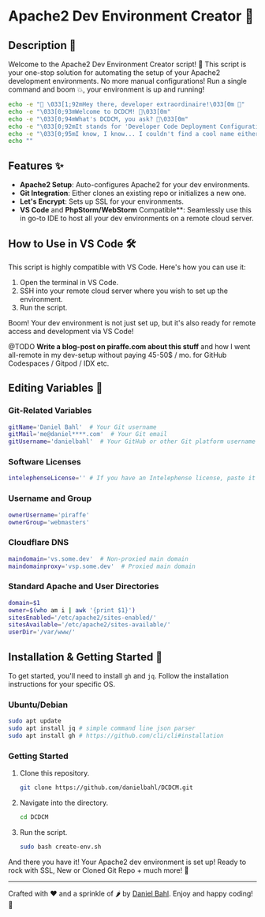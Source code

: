 # Apache2 Dev Environment Creator 🚀

## Description 📝

Welcome to the Apache2 Dev Environment Creator script! 🥳 This script is your one-stop solution for automating the setup of your Apache2 development environments. No more manual configurations! Run a single command and boom 💥, your environment is up and running!

```bash
echo -e "👋 \033[1;92mHey there, developer extraordinaire!\033[0m 👋"
echo -e "\033[0;93mWelcome to DCDCM! 🚀\033[0m"
echo -e "\033[0;94mWhat's DCDCM, you ask? 🤔\033[0m"
echo -e "\033[0;92mIt stands for 'Developer Code Deployment Configuration Master.'\033[0m"
echo -e "\033[0;95mI know, I know... I couldn't find a cool name either, so this is what ChatGPT came up with! 😅\033[0m"
echo ""
```

## Features ✨

- **Apache2 Setup**: Auto-configures Apache2 for your dev environments.
- **Git Integration**: Either clones an existing repo or initializes a new one.
- **Let's Encrypt**: Sets up SSL for your environments.
- **VS Code** and **PhpStorm/WebStorm** Compatible**: Seamlessly use this in go-to IDE to host all your dev environments on a remote cloud server.

## How to Use in VS Code 🛠

This script is highly compatible with VS Code. Here's how you can use it:

1. Open the terminal in VS Code.
2. SSH into your remote cloud server where you wish to set up the environment.
3. Run the script.

Boom! Your dev environment is not just set up, but it's also ready for remote access and development via VS Code!

@TODO **Write a blog-post on piraffe.com about this stuff** and how I went all-remote in my dev-setup without paying 45-50$ / mo. for GitHub Codespaces / Gitpod / IDX etc.

## Editing Variables 🔧

### Git-Related Variables

```bash
gitName='Daniel Bahl'  # Your Git username
gitMail='me@daniel****.com'  # Your Git email
gitUsername='danielbahl'  # Your GitHub or other Git platform username
```

### Software Licenses
```bash
intelephenseLicense='' # If you have an Intelephense license, paste it here
```

### Username and Group
```bash
ownerUsername='piraffe'
ownerGroup='webmasters'
```

### Cloudflare DNS

```bash
maindomain='vs.some.dev'  # Non-proxied main domain
maindomainproxy='vsp.some.dev'  # Proxied main domain
```

### Standard Apache and User Directories

```bash
domain=$1  
owner=$(who am i | awk '{print $1}')
sitesEnabled='/etc/apache2/sites-enabled/'  
sitesAvailable='/etc/apache2/sites-available/'
userDir='/var/www/'  
```

## Installation & Getting Started 🚀

To get started, you'll need to install `gh` and `jq`. Follow the installation instructions for your specific OS.

### Ubuntu/Debian

```bash
sudo apt update
sudo apt install jq # simple command line json parser
sudo apt install gh # https://github.com/cli/cli#installation
```

### Getting Started

1. Clone this repository.
    ```bash
    git clone https://github.com/danielbahl/DCDCM.git
    ```
2. Navigate into the directory.
    ```bash
    cd DCDCM
    ```
3. Run the script.
    ```bash
    sudo bash create-env.sh
    ```

And there you have it! Your Apache2 dev environment is set up! Ready to rock with SSL, New or Cloned Git Repo + much more! 🎉

---
Crafted with ❤️ and a sprinkle of 🌶️ by [Daniel Bahl](https://github.com/danielbahl). Enjoy and happy coding! 🚀
